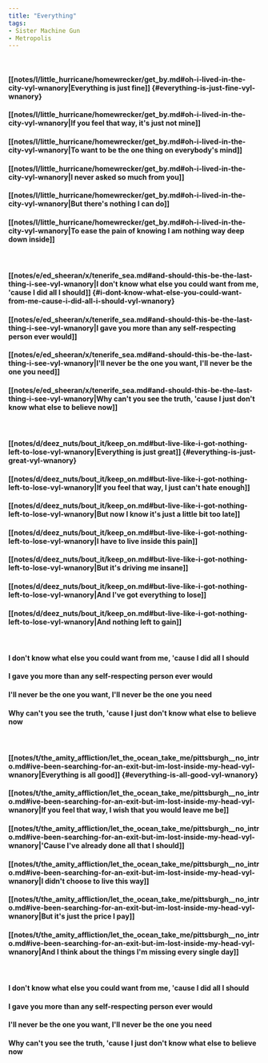 ```yaml
---
title: "Everything"
tags:
- Sister Machine Gun
- Metropolis
---
```

&nbsp;
#### [[notes/l/little_hurricane/homewrecker/get_by.md#oh-i-lived-in-the-city-vyl-wnanory|Everything is just fine]] {#everything-is-just-fine-vyl-wnanory}
#### [[notes/l/little_hurricane/homewrecker/get_by.md#oh-i-lived-in-the-city-vyl-wnanory|If you feel that way, it's just not mine]]
#### [[notes/l/little_hurricane/homewrecker/get_by.md#oh-i-lived-in-the-city-vyl-wnanory|To want to be the one thing on everybody's mind]]
#### [[notes/l/little_hurricane/homewrecker/get_by.md#oh-i-lived-in-the-city-vyl-wnanory|I never asked so much from you]]
#### [[notes/l/little_hurricane/homewrecker/get_by.md#oh-i-lived-in-the-city-vyl-wnanory|But there's nothing I can do]]
#### [[notes/l/little_hurricane/homewrecker/get_by.md#oh-i-lived-in-the-city-vyl-wnanory|To ease the pain of knowing I am nothing way deep down inside]]
&nbsp;
#### [[notes/e/ed_sheeran/x/tenerife_sea.md#and-should-this-be-the-last-thing-i-see-vyl-wnanory|I don't know what else you could want from me, 'cause I did all I should]] {#i-dont-know-what-else-you-could-want-from-me-cause-i-did-all-i-should-vyl-wnanory}
#### [[notes/e/ed_sheeran/x/tenerife_sea.md#and-should-this-be-the-last-thing-i-see-vyl-wnanory|I gave you more than any self-respecting person ever would]]
#### [[notes/e/ed_sheeran/x/tenerife_sea.md#and-should-this-be-the-last-thing-i-see-vyl-wnanory|I'll never be the one you want, I'll never be the one you need]]
#### [[notes/e/ed_sheeran/x/tenerife_sea.md#and-should-this-be-the-last-thing-i-see-vyl-wnanory|Why can't you see the truth, 'cause I just don't know what else to believe now]]
&nbsp;
#### [[notes/d/deez_nuts/bout_it/keep_on.md#but-live-like-i-got-nothing-left-to-lose-vyl-wnanory|Everything is just great]] {#everything-is-just-great-vyl-wnanory}
#### [[notes/d/deez_nuts/bout_it/keep_on.md#but-live-like-i-got-nothing-left-to-lose-vyl-wnanory|If you feel that way, I just can't hate enough]]
#### [[notes/d/deez_nuts/bout_it/keep_on.md#but-live-like-i-got-nothing-left-to-lose-vyl-wnanory|But now I know it's just a little bit too late]]
#### [[notes/d/deez_nuts/bout_it/keep_on.md#but-live-like-i-got-nothing-left-to-lose-vyl-wnanory|I have to live inside this pain]]
#### [[notes/d/deez_nuts/bout_it/keep_on.md#but-live-like-i-got-nothing-left-to-lose-vyl-wnanory|But it's driving me insane]]
#### [[notes/d/deez_nuts/bout_it/keep_on.md#but-live-like-i-got-nothing-left-to-lose-vyl-wnanory|And I've got everything to lose]]
#### [[notes/d/deez_nuts/bout_it/keep_on.md#but-live-like-i-got-nothing-left-to-lose-vyl-wnanory|And nothing left to gain]]
&nbsp;
#### I don't know what else you could want from me, 'cause I did all I should
#### I gave you more than any self-respecting person ever would
#### I'll never be the one you want, I'll never be the one you need
#### Why can't you see the truth, 'cause I just don't know what else to believe now
&nbsp;
#### [[notes/t/the_amity_affliction/let_the_ocean_take_me/pittsburgh__no_intro.md#ive-been-searching-for-an-exit-but-im-lost-inside-my-head-vyl-wnanory|Everything is all good]] {#everything-is-all-good-vyl-wnanory}
#### [[notes/t/the_amity_affliction/let_the_ocean_take_me/pittsburgh__no_intro.md#ive-been-searching-for-an-exit-but-im-lost-inside-my-head-vyl-wnanory|If you feel that way, I wish that you would leave me be]]
#### [[notes/t/the_amity_affliction/let_the_ocean_take_me/pittsburgh__no_intro.md#ive-been-searching-for-an-exit-but-im-lost-inside-my-head-vyl-wnanory|'Cause I've already done all that I should]]
#### [[notes/t/the_amity_affliction/let_the_ocean_take_me/pittsburgh__no_intro.md#ive-been-searching-for-an-exit-but-im-lost-inside-my-head-vyl-wnanory|I didn't choose to live this way]]
#### [[notes/t/the_amity_affliction/let_the_ocean_take_me/pittsburgh__no_intro.md#ive-been-searching-for-an-exit-but-im-lost-inside-my-head-vyl-wnanory|But it's just the price I pay]]
#### [[notes/t/the_amity_affliction/let_the_ocean_take_me/pittsburgh__no_intro.md#ive-been-searching-for-an-exit-but-im-lost-inside-my-head-vyl-wnanory|And I think about the things I'm missing every single day]]
&nbsp;
#### I don't know what else you could want from me, 'cause I did all I should
#### I gave you more than any self-respecting person ever would
#### I'll never be the one you want, I'll never be the one you need
#### Why can't you see the truth, 'cause I just don't know what else to believe now
